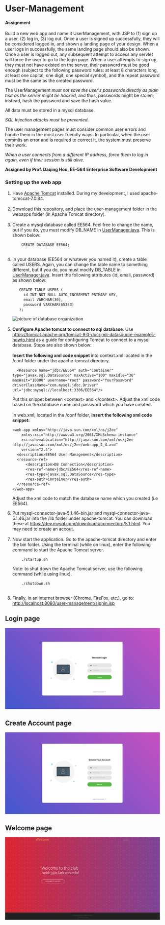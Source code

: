 # User-Management
<h4>Assignment</h4>
Build a new web app and name it UserManagement, with JSP to (1) sign up a user, (2) log in, (3) log out. Once a user is signed up successfully, they will be considered logged in, and shown a landing page of your design. When a user logs in successfully, the same landing page should also be shown. Once a user is logged out, any subsequent attempt to access any servlet will force the user to go to the login page. When a user attempts to sign up, they must not have existed on the server, their password must be good enough (subject to the following password rules: at least 8 characters long, at least one capital, one digit, one special symbol), and the repeat password must be the same as the created password. 

The UserManagement *must not save the user's passwords directly as plain text as the server might be hacked*, and thus, passwords might be stolen; instead, hash the password and save the hash value.

All data must be stored in a mysql database.

*SQL Injection attacks must be prevented.*

The user management pages must consider common user errors and handle them in the most user friendly ways. In particular, when the user commits an error and is required to correct it, the system must preserve their work.

*When a user connects from a different IP address, force them to log in again, even if their session is still alive.*

<strong>Assigned by Prof. Daqing Hou, EE-564 Enterprise Software Development</strong>

<h3>Setting up the web app</h3>
<ol type="1">
  <li>Have <a href="http://tomcat.apache.org/">Apache Tomcat</a> installed. During my development, I used apache-tomccat-7.0.84.
  </li><br>
  <li>Download this repository, and place the <a href="user-management">user-management</a> folder in the webapps folder (in Apache Tomcat directory).
  </li><br>
    <li>Create a mysql database called EE564. Feel free to change the name, but if you do, you must modify DB_NAME in 
    <a href="user-management/WEB-INF/classes/UserManager/UserManager.java">UserManager.java</a>. This is shown below:
    <br>

~~~~
    CREATE DATABASE EE564;
~~~~
    
  </li><br>
  <li>In your database (EE564 or whatever you named it), create a table called USERS. Again, you can change the table name to something different, but if you do, you must modify DB_TABLE in <a href="user-management/WEB-INF/classes/UserManager/UserManager.java">UserManager.java</a>. Insert the following attributes (id, email, password) as shown below:

 ~~~~
    CREATE TABLE USERS (
      id INT NOT NULL AUTO_INCREMENT PRIMARY KEY, 
      email VARCHAR(30),
      password VARCHAR(65353)
    );
~~~~
<img src="database.png" alt="picture of database organization">

  </li><br>
  <li>
    <strong>Configure Apache tomcat to connect to sql database</strong>. Use <a href="https://tomcat.apache.org/tomcat-9.0-doc/jndi-datasource-examples-howto.html">https://tomcat.apache.org/tomcat-9.0-doc/jndi-datasource-examples-howto.html</a> as a guide for configuring Tomcat to connect to a mysql database. Steps are also shown below:
<br><br><strong>Insert the following xml code snippet</strong> into context.xml located in the /conf folder under the apache-tomcat directory.
    
~~~~
  <Resource name="jdbc/EE564" auth="Container" type="javax.sql.DataSource" maxActive="100" maxIdle="30" maxWait="10000" username="root" password="YourPassword" driverClassName="com.mysql.jdbc.Driver" url="jdbc:mysql://localhost:3306/EE564"/>
~~~~
Put this snippet between \<context> and \</context>. Adjust the xml code based on the database name and password which you have created.
<br><br> In web.xml, located in the /conf folder, <strong>insert the following xml code snippet:</strong>

~~~~
<web-app xmlns="http://java.sun.com/xml/ns/j2ee"
    xmlns:xsi="http://www.w3.org/2001/XMLSchema-instance"
    xsi:schemaLocation="http://java.sun.com/xml/ns/j2ee
http://java.sun.com/xml/ns/j2ee/web-app_2_4.xsd"
    version="2.4">
  <description>EE564 User Management</description>
  <resource-ref>
      <description>DB Connection</description>
      <res-ref-name>jdbc/EE564</res-ref-name>
      <res-type>javax.sql.DataSource</res-type>
      <res-auth>Container</res-auth>
  </resource-ref>
</web-app>
~~~~
Adjust the xml code to match the database name which you created (i.e EE564).
<br>
</li>
<li>
Put mysql-connector-java-5.1.46-bin.jar and mysql-connector-java-5.1.46.jar into the /lib folder under apache-tomcat. You can download these at <a href="https://dev.mysql.com/downloads/connector/j/5.1.html">https://dev.mysql.com/downloads/connector/j/5.1.html</a>. You may need to create an accout.
</li><br>
  <li>Now start the application. Go to the apache-tomcat directory and enter the bin folder. Using the terminal (while on linux), enter the following command to start the Apache Tomcat server.

~~~~
    ./startup.sh
~~~~
Note: to shut down the Apache Tomcat server, use the following command (while using linux).
~~~~
    ./shutdown.sh
~~~~
</li><br>
<li>Finally, in an internet browser (Chrome, FireFox, etc.), go to: <a href="http://localhost:8080/user-management/signin.jsp">http://localhost:8080/user-management/signin.jsp</a></li>

</ol>  

<h2>Login page</h2>
<img src="AppPhotos/signin.png" alt="Login Page">

<h2>Create Account page</h2>
<img src="AppPhotos/signup.png" alt="Create Account Page">

<h2>Welcome page</h2>
<img src="AppPhotos/welcome.png" alt="Welcome Page">

